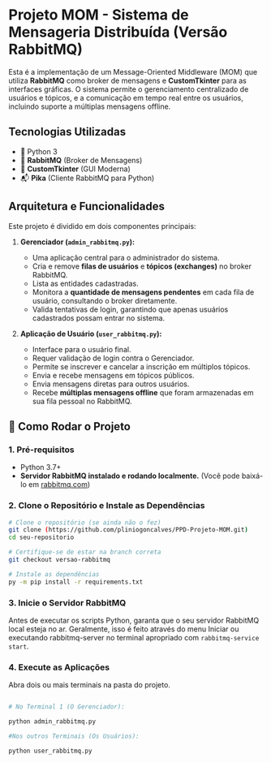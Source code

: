 # Projeto MOM - Sistema de Mensageria Distribuída (Versão RabbitMQ)

Esta é a implementação de um Message-Oriented Middleware (MOM) que utiliza **RabbitMQ** como broker de mensagens e **CustomTkinter** para as interfaces gráficas. O sistema permite o gerenciamento centralizado de usuários e tópicos, e a comunicação em tempo real entre os usuários, incluindo suporte a múltiplas mensagens offline.

## Tecnologias Utilizadas
- 🐍 Python 3
- 🐇 **RabbitMQ** (Broker de Mensagens)
- 🎨 **CustomTkinter** (GUI Moderna)
- 📬 **Pika** (Cliente RabbitMQ para Python)

## Arquitetura e Funcionalidades

Este projeto é dividido em dois componentes principais:

1.  **Gerenciador (`admin_rabbitmq.py`):**
    * Uma aplicação central para o administrador do sistema.
    * Cria e remove **filas de usuários** e **tópicos (exchanges)** no broker RabbitMQ.
    * Lista as entidades cadastradas.
    * Monitora a **quantidade de mensagens pendentes** em cada fila de usuário, consultando o broker diretamente.
    * Valida tentativas de login, garantindo que apenas usuários cadastrados possam entrar no sistema.

2.  **Aplicação de Usuário (`user_rabbitmq.py`):**
    * Interface para o usuário final.
    * Requer validação de login contra o Gerenciador.
    * Permite se inscrever e cancelar a inscrição em múltiplos tópicos.
    * Envia e recebe mensagens em tópicos públicos.
    * Envia mensagens diretas para outros usuários.
    * Recebe **múltiplas mensagens offline** que foram armazenadas em sua fila pessoal no RabbitMQ.

## 🚀 Como Rodar o Projeto

### 1. Pré-requisitos
- Python 3.7+
- **Servidor RabbitMQ instalado e rodando localmente.** (Você pode baixá-lo em [rabbitmq.com](https://www.rabbitmq.com/download.html))

### 2. Clone o Repositório e Instale as Dependências

```bash
# Clone o repositório (se ainda não o fez)
git clone (https://github.com/pliniogoncalves/PPD-Projeto-MOM.git)
cd seu-repositorio

# Certifique-se de estar na branch correta
git checkout versao-rabbitmq

# Instale as dependências
py -m pip install -r requirements.txt

```

### 3. Inicie o Servidor RabbitMQ

Antes de executar os scripts Python, garanta que o seu servidor RabbitMQ local esteja no ar. Geralmente, isso é feito através do menu Iniciar ou executando rabbitmq-server no terminal apropriado com ```rabbitmq-service start```.

### 4. Execute as Aplicações
Abra dois ou mais terminais na pasta do projeto.

```bash

# No Terminal 1 (O Gerenciador):

python admin_rabbitmq.py

#Nos outros Terminais (Os Usuários):

python user_rabbitmq.py